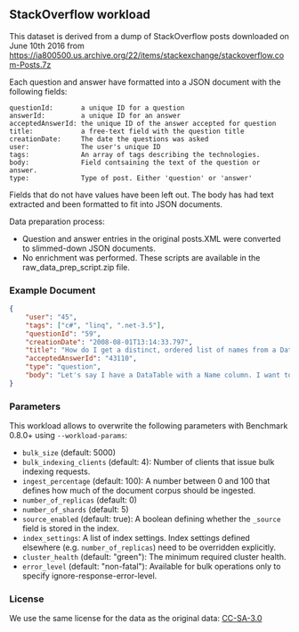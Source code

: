 ## StackOverflow workload

This dataset is derived from a dump of StackOverflow posts downloaded on June 10th 2016 from
https://ia800500.us.archive.org/22/items/stackexchange/stackoverflow.com-Posts.7z

Each question and answer have formatted into a JSON document with the following fields:

	questionId:	      a unique ID for a question
	answerId:         a unique ID for an answer
	acceptedAnswerId: the unique ID of the answer accepted for question
	title:	          a free-text field with the question title
	creationDate:	  The date the questions was asked
	user:	          The user's unique ID
	tags:	          An array of tags describing the technologies.
    body:             Field contsaining the text of the question or answer.
    type:             Type of post. Either 'question' or 'answer'

Fields that do not have values have been left out. The body has had text extracted and been
formatted to fit into JSON documents.

Data preparation process:
* Question and answer entries in the original posts.XML were converted to slimmed-down JSON
  documents.
* No enrichment was performed.
These scripts are available in the raw_data_prep_script.zip file.

### Example Document

```json
{
	"user": "45",
	"tags": ["c#", "linq", ".net-3.5"],
	"questionId": "59",
	"creationDate": "2008-08-01T13:14:33.797",
	"title": "How do I get a distinct, ordered list of names from a DataTable using LINQ?",
	"acceptedAnswerId": "43110",
	"type": "question",
	"body": "Let's say I have a DataTable with a Name column. I want to have a collection of the unique names ordered alphabetically. The following query ignores the order by clause. var names = (from DataRow dr in dataTable.Rows orderby (string)dr[\"Name\"] select (string)dr[\"Name\"]).Distinct(); Why does the orderby not get enforced? "
}
```

### Parameters

This workload allows to overwrite the following parameters with Benchmark 0.8.0+ using `--workload-params`:

* `bulk_size` (default: 5000)
* `bulk_indexing_clients` (default: 4): Number of clients that issue bulk indexing requests.
* `ingest_percentage` (default: 100): A number between 0 and 100 that defines how much of the document corpus should be ingested.
* `number_of_replicas` (default: 0)
* `number_of_shards` (default: 5)
* `source_enabled` (default: true): A boolean defining whether the `_source` field is stored in the index.
* `index_settings`: A list of index settings. Index settings defined elsewhere (e.g. `number_of_replicas`) need to be overridden explicitly.
* `cluster_health` (default: "green"): The minimum required cluster health.
* `error_level` (default: "non-fatal"): Available for bulk operations only to specify ignore-response-error-level.

### License

We use the same license for the data as the original data: [CC-SA-3.0](http://creativecommons.org/licenses/by-sa/3.0/)
